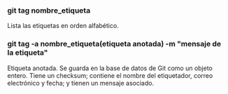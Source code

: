 ### git tag nombre_etiqueta
Lista las etiquetas en orden alfabético.

### git tag -a nombre_etiqueta(etiqueta anotada) -m "mensaje de la etiqueta"
Etiqueta anotada. Se guarda en la base de datos de Git como un objeto entero. Tiene un checksum; contiene el nombre del etiquetador, correo electrónico y fecha; y tienen un mensaje asociado.

